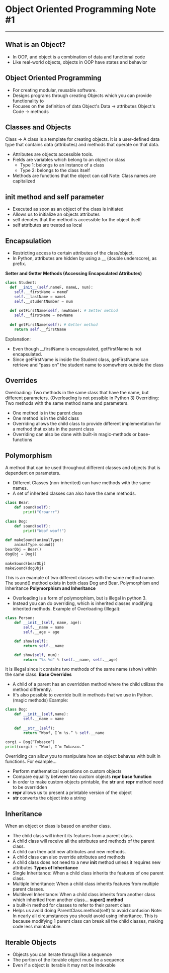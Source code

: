 # Object Oriented Programming Note #1
---
## What is an Object?
* In OOP, and object is a combination of data and functional code
* Like real-world objects, objects in OOP have states and behavior
## Object Oriented Programming
* For creating modular, reusable software. 
* Designs programs through creating Objects which you can provide functionality to
* Focuses on the definition of data
Object's Data -> attributes
Object's Code -> methods
## Classes and Objects
Class -> A class is a template for creating objects. It is a user-defined data type that contains data (attributes) and methods that operate on that data.
* Attributes are objects accessible tools. 
* Fields are variables which belong to an object or class
    * Type 1: belongs to an instance of a class
    * Type 2: belongs to the class itself
* Methods are functions that the object can call
Note: Class names are capitalized 
## __init__ method and self parameter
* Executed as soon as an object of the class is initiated
* Allows us to initialize an objects attributes
* self denotes that the method is accessible for the object itself
* self attributes are treated as local

## Encapsulation
* Restricting access to certain attributes of the class/object.
* In Python, attributes are hidden by using a __ (double underscore), as prefix.

**Setter and Getter Methods (Accessing Encapsulated Attributes)**
```python
class Student:
  def __init__(self,nameF, nameL, num):
    self.__firstName = nameF
    self.__lastName = nameL
    self.__studentNumber = num
  
  def setFirstName(self, newName): # Setter method
    self.__firstName = newName
    
  def getFirstName(self): # Getter method
    return self.__firstName
```
Explanation: 
* Even though __firstName is encapsulated, getFirstName is not encapsulated.
* Since getFirstName is inside the Student class, getFirstName can retrieve and “pass on” the student name to somewhere outside the class
## Overrides
Overloading: Two methods in the same class that have the name, but different parameters. (Overloading is not possible in Python 3)
Overriding: Two methods with the same method name and parameters.
* One method is in the parent class 
* One method is in the child class 
* Overriding allows the child class to provide different implementation for a method that exists in the parent class
* Overriding can also be done with built-in magic-methods or base-functions
## Polymorphism
A method that can be used throughout different classes and objects that is dependent on parameters. 
* Different Classes (non-inherited) can have methods with the same names. 
* A set of inherited classes can also have the same methods.
```python
class Bear:
    def sound(self):
        print("Groarrr")
 
class Dog:
    def sound(self):
        print("Woof woof!")
 
def makeSound(animalType):
    animalType.sound()
bearObj = Bear()
dogObj = Dog()
 
makeSound(bearObj)
makeSound(dogObj)
```
This is an example of two different classes with the same method name. The sound() method exists in both class Dog and Bear.
Polymorphism and Inheritance
**Polymorphism and Inheritance**
* Overloading is a form of polymorphism, but is illegal in python 3. 
* Instead you can do overriding, which is inherited classes modifying inherited methods. 
Example of Overloading (Illegal):
```python
class Person:
    def __init__(self, name, age):
        self.__name = name
        self.__age = age

    def show(self):
        return self.__name

    def show(self, num):
        return "%s %d" % (self.__name, self.__age)
```
It is illegal since it contains two methods of the same name (show) within the same class.
**Base Overrides**
* A child of a parent has an overridden method where the child utilizes the method differently.
* It's also possible to override built in methods that we use in Python. (magic methods)
Example:
```python
class Dog:
	def __init__(self,name):
		self.__name = name
	
	def __str__(self):
		return “Woof, I’m %s.” % self.__name

corgi = Dog(“Tobasco”)
print(corgi) → “Woof, I’m Tobasco.”
```
Overriding can allow you to manipulate how an object behaves with built in functions. For example...
* Perform mathematical operations on custom objects
* Compare equality between two custom objects
**__repr__ base function**
* In order to make custom objects printable, the __str__ and __repr__ method need to be overridden
* __repr__ allows us to present a printable version of the object
* __str__ converts the object into a string

## Inheritance 
When an object or class is based on another class.
* The child class will inherit its features from a parent class. 
* A child class will receive all the attributes and methods of the parent class. 
* A child can then add new attributes and new methods.
* A child class can also override attributes and methods 
* A child class does not need to a new __init__ method unless it requires new attributes
**Types of Inheritance**
* Single Inheritance: When a child class inherits the features of one parent class. 
* Multiple Inheritance: When a child class inherits features from multiple parent classes. 
* Multilevel Inheritance: When a child class inherits from another class which inherited from another class...
**super() method**
* a built-in method for classes to refer to their parent class
* Helps us avoid doing ParentClass.method(self) to avoid confusion
Note: In nearly all circumstances you should avoid using inheritance. This is because modifying 1 parent class can break all the child classes, making code less maintainable. 
## Iterable Objects
* Objects you can iterate through like a sequence
* The portion of the iterable object must be a sequence
* Even if a object is iterable it may not be indexable





